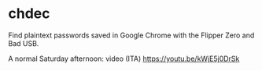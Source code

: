 # chdec

Find plaintext passwords saved in Google Chrome with the Flipper Zero and Bad USB.

A normal Saturday afternoon: video (ITA) https://youtu.be/kWjE5j0DrSk
